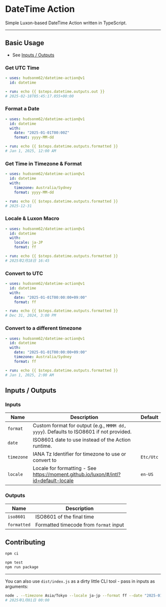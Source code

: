 # DateTime Action

Simple Luxon-based DateTime Action written in TypeScript.

---

## Basic Usage

- See [Inputs / Outputs](#inputs--outputs)

### Get UTC Time

```yaml
- uses: hudsonm62/datetime-action@v1
  id: datetime

- run: echo {{ $steps.datetime.outputs.out }}
# 2025-02-18T05:45:17.055+00:00
```

### Format a Date

```yaml
- uses: hudsonm62/datetime-action@v1
  id: datetime
  with:
    date: "2025-01-01T00:00Z"
    format: yyyy-MM-dd

- run: echo {{ $steps.datetime.outputs.formatted }}
# Jan 1, 2025, 12:00 AM
```

### Get Time in Timezone & Format

```yaml
- uses: hudsonm62/datetime-action@v1
  id: datetime
  with:
    timezone: Australia/Sydney
    format: yyyy-MM-dd

- run: echo {{ $steps.datetime.outputs.formatted }}
# 2025-12-31
```

### Locale & Luxon Macro

```yaml
- uses: hudsonm62/datetime-action@v1
  id: datetime
  with:
    locale: ja-JP
    format: ff

- run: echo {{ $steps.datetime.outputs.formatted }}
# 2025年2月18日 16:45
```

### Convert to UTC

```yaml
- uses: hudsonm62/datetime-action@v1
  id: datetime
  with:
    date: "2025-01-01T00:00:00+09:00"
    format: ff

- run: echo {{ $steps.datetime.outputs.formatted }}
# Dec 31, 2024, 3:00 PM
```

### Convert to a different timezone

```yaml
- uses: hudsonm62/datetime-action@v1
  id: datetime
  with:
    date: "2025-01-01T00:00:00+09:00"
    timezone: Australia/Sydney
    format: ff

- run: echo {{ $steps.datetime.outputs.formatted }}
# Jan 1, 2025, 2:00 AM
```

## Inputs / Outputs

### Inputs

| Name       | Description                                                                            | Default   |
| ---------- | -------------------------------------------------------------------------------------- | --------- |
| `format`   | Custom format for output (e.g., `MMMM dd, yyyy`). Defaults to ISO8601 if not provided. |           |
| `date`     | ISO8601 date to use instead of the Action runtime.                                     |           |
| `timezone` | IANA Tz Identifier for timezone to use or convert to                                   | `Etc/Utc` |
| `locale`   | Locale for formatting - See <https://moment.github.io/luxon/#/intl?id=default-locale>  | `en-US`   |

### Outputs

| Name        | Description                            |
| ----------- | -------------------------------------- |
| `iso8601`   | ISO8601 of the final time              |
| `formatted` | Formatted timecode from `format` input |

## Contributing

```bash
npm ci

npm test
npm run package
```

---

You can also use `dist/index.js` as a dirty little CLI tool - pass in inputs as arguments:

```bash
node . --timezone Asia/Tokyo --locale ja-jp --format ff --date "2025-01-01T00:00Z"
# 2025年1月01日 00:00
```
